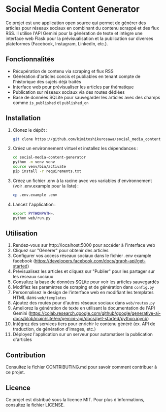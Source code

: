 # Social Media Content Generator

Ce projet est une application open source qui permet de générer des articles pour réseaux sociaux en combinant du contenu scrappé et des flux RSS. Il utilise l'API Gemini pour la génération de texte et intègre une interface web Flask pour la prévisualisation et la publication sur diverses plateformes (Facebook, Instagram, LinkedIn, etc.).

## Fonctionnalités

- Récupération de contenu via scraping et flux RSS
- Génération d'articles concis et publiables en tenant compte de l'historique des sujets déjà traités
- Interface web pour prévisualiser les articles par thématique
- Publication sur réseaux sociaux via des routes dédiées
- Base de données SQLite pour sauvegarder les articles avec des champs comme `is_published` et `published_on`

## Installation

1. Clonez le dépôt :
   ```bash
   git clone https://github.com/kimitoshikurosawa/social_media_content_generator.git
   
2. Créez un environnement virtuel et installez les dépendances :
    ```bash
    cd social-media-content-generator
    python -m venv venv
    source venv/bin/activate
    pip install -r requirements.txt

3. Créez un fichier .env à la racine avec vos variables d'environnement (voir .env.example pour la liste) :
    ```bash
    cp .env.example .env
   
4. Lancez l'application :
    ```bash
    export PYTHONPATH=.
   python web/run.py
   
## Utilisation

1. Rendez-vous sur http://localhost:5000 pour accéder à l'interface web
2. Cliquez sur "Générer" pour obtenir des articles
3. Configurer vos access réseaux sociaux dans le fichier .env example facebook (https://developers.facebook.com/docs/graph-api/get-started)
4. Prévisualisez les articles et cliquez sur "Publier" pour les partager sur les réseaux sociaux
5. Consultez la base de données SQLite pour voir les articles sauvegardés
6. Modifiez les paramètres de scraping et de génération dans `config.py`
7. Personnalisez le design de l'interface web en modifiant les templates HTML dans `web/templates`
8. Ajoutez des routes pour d'autres réseaux sociaux dans `web/routes.py`
9. Ameliorez la génération de texte en utilisant la documentation de l'API Gemini (https://colab.research.google.com/github/google/generative-ai-docs/blob/main/site/en/gemini-api/docs/get-started/python.ipynb)
10. Intégrez des services tiers pour enrichir le contenu généré (ex. API de traduction, de génération d'images, etc.)
11. Déployez l'application sur un serveur pour automatiser la publication d'articles

## Contribution

Consultez le fichier CONTRIBUTING.md pour savoir comment contribuer à ce projet.

## Licence

Ce projet est distribué sous la licence MIT. Pour plus d'informations, consultez le fichier LICENSE.

